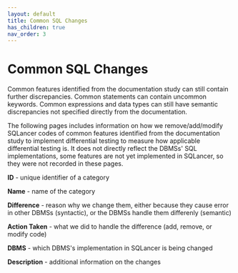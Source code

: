 ```yaml
---
layout: default
title: Common SQL Changes
has_children: true
nav_order: 3
---
```


# Common SQL Changes

Common features identified from the documentation study can still contain further discrepancies. Common statements can contain uncommon keywords. Common expressions and data types can still have semantic discrepancies not specified directly from the documentation.

The following pages includes information on how we remove/add/modify SQLancer codes of common features identified from the documentation study to implement differential testing to measure how applicable differential testing is. It does not directly reflect the DBMSs' SQL implementations, some features are not yet implemented in SQLancer, so they were not recorded in these pages. 

**ID** - unique identifier of a category

**Name** - name of the category

**Difference** - reason why we change them, either because they cause error in other DBMSs (syntactic), or the DBMSs handle them differenly (semantic)

**Action Taken** - what we did to handle the difference (add, remove, or modify code)

**DBMS** - which DBMS's implementation in SQLancer is being changed

**Description** - additional information on the changes